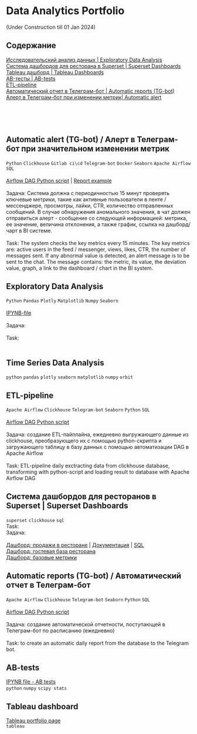 # Data Analytics Portfolio 
(Under Construction till 01 Jan 2024)
## Содержание

[Исследовательский анализ данных | Exploratory Data Analysis](https://github.com/annapavlovads/DA_portfolio/tree/main#exploratory-data-analysis)<br>
[Система дашбордов для ресторана в Superset | Superset Dashboards](https://github.com/annapavlovads/DA_portfolio#%D1%81%D0%B8%D1%81%D1%82%D0%B5%D0%BC%D0%B0-%D0%B4%D0%B0%D1%88%D0%B1%D0%BE%D1%80%D0%B4%D0%BE%D0%B2-%D0%B4%D0%BB%D1%8F-%D1%80%D0%B5%D1%81%D1%82%D0%BE%D1%80%D0%B0%D0%BD%D0%BE%D0%B2-%D0%B2-superset--superset-dashboards)<br>
[Tableau дашборд | Tableau Dashboards]()<br>
[AB-тесты | AB-tests]()<br>
[ETL-pipeline](https://github.com/annapavlovads/DA_portfolio/tree/main#etl-pipeline)<br>
[Автоматический отчет в Телеграм-бот | Automatic reports (TG-bot)](https://github.com/annapavlovads/DA_portfolio/tree/main#automatic-reports-tg-bot--%D0%B0%D0%B2%D1%82%D0%BE%D0%BC%D0%B0%D1%82%D0%B8%D1%87%D0%B5%D1%81%D0%BA%D0%B8%D0%B9-%D0%BE%D1%82%D1%87%D0%B5%D1%82-%D0%B2-%D1%82%D0%B5%D0%BB%D0%B5%D0%B3%D1%80%D0%B0%D0%BC-%D0%B1%D0%BE%D1%82)<br>
[Алерт в Телеграм-бот при изменении метрик| Automatic alert ](https://github.com/annapavlovads/DA_portfolio/tree/main#automatic-alert-tg-bot--%D0%B0%D0%BB%D0%B5%D1%80%D1%82-%D0%B2-%D1%82%D0%B5%D0%BB%D0%B5%D0%B3%D1%80%D0%B0%D0%BC-%D0%B1%D0%BE%D1%82-%D0%BF%D1%80%D0%B8-%D0%B7%D0%BD%D0%B0%D1%87%D0%B8%D1%82%D0%B5%D0%BB%D1%8C%D0%BD%D0%BE%D0%BC-%D0%B8%D0%B7%D0%BC%D0%B5%D0%BD%D0%B5%D0%BD%D0%B8%D0%B8-%D0%BC%D0%B5%D1%82%D1%80%D0%B8%D0%BA)<br>

<br>
<br>
<br>

## Automatic alert (TG-bot) / Алерт в Телеграм-бот при значительном изменении метрик 
`Python` `Clickhouse` `Gitlab ci\cd` `Telegram-bot` `Docker` `Seaborn` `Apache Airflow` `SQL`<br><br>
[Airflow DAG Python script](https://github.com/annapavlovads/DA_portfolio/blob/main/airflow_dag_etl_tg_bot_reports/an_pavlova_15_min_bot_alert.py) | [Report example](https://drive.google.com/file/d/1j-aiejRbDkbRsspF-a7qtYXs7fUWMQCm/view?usp=share_link)<br><br>
Задача: Система должна с периодичностью 15 минут проверять ключевые метрики, такие как активные пользователи в ленте / мессенджере, просмотры, лайки, CTR, количество отправленных сообщений. В случае обнаружения аномального значения, в чат должен отправиться алерт - сообщение со следующей информацией: метрика, ее значение, величина отклонения, а также график, ссылка на дашборд/чарт в BI системе. <br>
<br>
Task: The system checks the key metrics every 15 minutes. The key metrics are: active users in the feed / messenger, views, likes, CTR, the number of messages sent. If any abnormal value is detected, an alert message is to be sent to the chat. The message contains: the metric, its value, the deviation value, graph, a link to the dashboard / chart in the BI system. <br>

## Exploratory Data Analysis
`Python` `Pandas` `Plotly` `Matplotlib` `Numpy` `Seaborn` <br><br>
[IPYNB-file](https://github.com/annapavlovads/DA_portfolio/) <br><br>
Задача: <br><br>
Task: <br><br>

## Time Series Data Analysis
`python` `pandas` `plotly` `seaborn` `matplotlib` `numpy` `orbit` 

## ETL-pipeline
`Apache Airflow` `Clickhouse` `Telegram-bot` `Seaborn` `Python` `SQL`<br><br>
[Airflow DAG Python script](https://github.com/annapavlovads/DA_portfolio/blob/4e762b085ed0b88933d80835c3ee9334fa1756e1/ETL_pipeline_DAG.py)<br><br>
Задача: создание ETL-пайплайна, ежедневно выгружающего данные из clickhouse, преобразующего их с помощью python-скрипта и загружающего таблицу в базу данных с помощью автоматизации DAG в Apache Airflow <br><br>
Task: ETL-pipeline daily exctracting data from clickhouse database, transforming with python-script and loading result to database with Apache Airflow DAG <br>

## Система дашбордов для ресторанов в Superset | Superset Dashboards 
`superset` `clickhouse` `sql` <br>
Task: <br>
Задача: <br><br>
[Дашборд: продажи в ресторане](https://github.com/annapavlovads/DA_portfolio/blob/main/pl_dashboards/pl_sales_dashboard/%D0%94%D0%B0%D1%88%D0%B1%D0%BE%D1%80%D0%B4_%D0%9F%D0%9B_%D0%BF%D1%80%D0%BE%D0%B4%D0%B0%D0%B6%D0%B8_%D0%B2_%D1%80%D0%B5%D1%81%D1%82%D0%BE%D1%80%D0%B0%D0%BD%D0%B5.jpg) | [Документация](https://github.com/annapavlovads/DA_portfolio/blob/main/pl_dashboards/pl_sales_dashboard/%D0%94%D0%B0%D1%88%D0%B1%D0%BE%D1%80%D0%B4%20%D0%9F%D1%80%D0%BE%D0%B3%D1%80%D0%B0%D0%BC%D0%BC%D0%B0%20%D0%BB%D0%BE%D1%8F%D0%BB%D1%8C%D0%BD%D0%BE%D1%81%D1%82%D0%B8%20%D0%BF%D1%80%D0%BE%D0%B4%D0%B0%D0%B6%D0%B8%20%D1%80%D0%B5%D1%81%D1%82%D0%BE%D1%80%D0%B0%D0%BD%D0%B0%20(%D0%B0%D0%BB%D1%8F%D0%BA%D0%B0%D1%80%D1%82%20%2B%20%D0%B4%D0%BE%D1%81%D1%82%D0%B0%D0%B2%D0%BA%D0%B0%20%D1%81%D0%B0%D0%BC%D0%BE%D0%B2%D1%8B%D0%B2%D0%BE%D0%B7).pdf) | [SQL](https://github.com/annapavlovads/DA_portfolio/blob/main/pl_dashboards/pl_sales_dashboard/dataset_request.txt.txt)<br>
[Дашборд: гостевая база ресторана]()<br>
[Дашборд: базовые метрики]()<br>


## Automatic reports (TG-bot) / Автоматический отчет в Телеграм-бот 
`Apache Airflow` `Clickhouse` `Telegram-bot` `Seaborn` `Python` `SQL`<br><br>
[Airflow DAG Python script](https://github.com/annapavlovads/DA_portfolio/blob/main/airflow_dag_etl_tg_bot_reports/dag_an_pavlova_report_full.py)<br><br>
Задача: создание автоматической отчетности, поступающей в Телеграм-бот по расписанию (ежедневно) <br><br>
Task: to create an automatic daily report from the database to the Telegram bot. <br>

## AB-tests
[IPYNB file - AB tests]() <br>
`python` `numpy` `scipy stats` 

## Tableau dashboard 
[Tableau portfolio page]() <br> 
`tableau`

